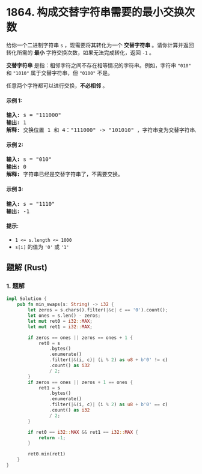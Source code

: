 # 1864. 构成交替字符串需要的最小交换次数
给你一个二进制字符串 `s` ，现需要将其转化为一个 **交替字符串** 。请你计算并返回转化所需的 **最小** 字符交换次数，如果无法完成转化，返回 `-1` 。

**交替字符串** 是指：相邻字符之间不存在相等情况的字符串。例如，字符串 `"010"` 和 `"1010"` 属于交替字符串，但 `"0100"` 不是。

任意两个字符都可以进行交换，**不必相邻** 。

#### 示例 1:
<pre>
<strong>输入:</strong> s = "111000"
<strong>输出:</strong> 1
<strong>解释:</strong> 交换位置 1 和 4："111000" -> "101010" ，字符串变为交替字符串。
</pre>

#### 示例 2:
<pre>
<strong>输入:</strong> s = "010"
<strong>输出:</strong> 0
<strong>解释:</strong> 字符串已经是交替字符串了，不需要交换。
</pre>

#### 示例 3:
<pre>
<strong>输入:</strong> s = "1110"
<strong>输出:</strong> -1
</pre>

#### 提示:
* `1 <= s.length <= 1000`
* `s[i]` 的值为 `'0'` 或 `'1'`

## 题解 (Rust)

### 1. 题解
```Rust
impl Solution {
    pub fn min_swaps(s: String) -> i32 {
        let zeros = s.chars().filter(|&c| c == '0').count();
        let ones = s.len() - zeros;
        let mut ret0 = i32::MAX;
        let mut ret1 = i32::MAX;

        if zeros == ones || zeros == ones + 1 {
            ret0 = s
                .bytes()
                .enumerate()
                .filter(|&(i, c)| (i % 2) as u8 + b'0' != c)
                .count() as i32
                / 2;
        }
        if zeros == ones || zeros + 1 == ones {
            ret1 = s
                .bytes()
                .enumerate()
                .filter(|&(i, c)| (i % 2) as u8 + b'0' == c)
                .count() as i32
                / 2;
        }

        if ret0 == i32::MAX && ret1 == i32::MAX {
            return -1;
        }

        ret0.min(ret1)
    }
}
```

